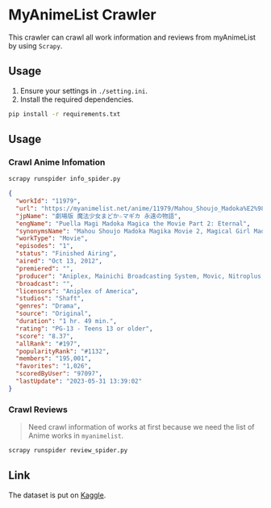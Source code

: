 # MyAnimeList Crawler

This crawler can crawl all work information and reviews from myAnimeList by using `Scrapy`.

## Usage

1. Ensure your settings in `./setting.ini`.
2. Install the required dependencies.

  ```bash
  pip install -r requirements.txt
  ```

## Usage

### Crawl Anime Infomation

  ```bash
  scrapy runspider info_spider.py
  ```

  ```json
  {
    "workId": "11979",
    "url": "https://myanimelist.net/anime/11979/Mahou_Shoujo_Madoka%E2%98%85Magica_Movie_2__Eien_no_Monogatari",
    "jpName": "劇場版 魔法少女まどか☆マギカ 永遠の物語",
    "engName": "Puella Magi Madoka Magica the Movie Part 2: Eternal",
    "synonymsName": "Mahou Shoujo Madoka Magika Movie 2, Magical Girl Madoka Magica Movie 2",
    "workType": "Movie",
    "episodes": "1",
    "status": "Finished Airing",
    "aired": "Oct 13, 2012",
    "premiered": "",
    "producer": "Aniplex, Mainichi Broadcasting System, Movic, Nitroplus, Houbunsha",
    "broadcast": "",
    "licensors": "Aniplex of America",
    "studios": "Shaft",
    "genres": "Drama",
    "source": "Original",
    "duration": "1 hr. 49 min.",
    "rating": "PG-13 - Teens 13 or older",
    "score": "8.37",
    "allRank": "#197",
    "popularityRank": "#1132",
    "members": "195,001",
    "favorites": "1,026",
    "scoredByUser": "97097",
    "lastUpdate": "2023-05-31 13:39:02"
}
  ```

### Crawl Reviews

> Need crawl information of works at first because we need the list of Anime works in `myanimelist`.

```bash
scrapy runspider review_spider.py
```

## Link

The dataset is put on [Kaggle](https://www.kaggle.com/natlee/myanimelist-comment-dataset).

